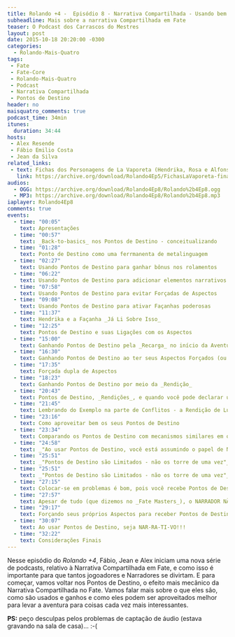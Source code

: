 ```yaml
---
title: Rolando +4 -  Episódio 8 - Narrativa Compartilhada - Usando bem seus pontos de Destino
subheadline: Mais sobre a narrativa Compartilhada em Fate
teaser: O Podcast dos Carrascos do Mestres
layout: post
date: 2015-10-18 20:20:00 -0300
categories:
  - Rolando-Mais-Quatro
tags:
 - Fate
 - Fate-Core
 - Rolando-Mais-Quatro
 - Podcast
 - Narrativa Compartilhada
 - Pontos de Destino
header: no
maisquatro_comments: true 
podcast_time: 34min
itunes:
  duration: 34:44
hosts:
 - Alex Resende
 - Fábio Emilio Costa
 - Jean da Silva
related_links:
 - text: Fichas dos Personagens de La Vaporeta (Hendrika, Rosa e Alfonso)
   link: https://archive.org/download/Rolando4Ep5/FichasLaVaporeta-final.pdf
audios:
  - OGG: https://archive.org/download/Rolando4Ep8/Rolando%2b4Ep8.ogg
  - MP3: https://archive.org/download/Rolando4Ep8/Rolando%2b4Ep8.mp3
iaplayer: Rolando4Ep8
comments: true
events:
  - time: "00:05"
    text: Apresentações
  - time: "00:57"
    text: _Back-to-basics_ nos Pontos de Destino - conceitualizando
  - time: "01:28"
    text: Ponto de Destino como uma ferrmanenta de metalinguagem
  - time: "02:27"
    text: Usando Pontos de Destino para ganhar bônus nos rolamentos
  - time: "06:22"
    text: Usando Pontos de Destino para adicionar elementos narrativos interessantes
  - time: "07:58"
    text: Usando Pontos de Destino para evitar Forçadas de Aspectos
  - time: "09:08"
    text: Usando Pontos de Destino para ativar Façanhas poderosas
  - time: "11:37"
    text: Hendrika e a Façanha _Já Li Sobre Isso_
  - time: "12:25"
    text: Pontos de Destino e suas Ligações com os Aspectos
  - time: "15:00"
    text: Ganhando Pontos de Destino pela _Recarga_ no início da Aventura (ou _por que o Batman não consegue controlar seu destino?_)
  - time: "16:30"
    text: Ganhando Pontos de Destino ao ter seus Aspectos Forçados (ou _por que às vezes é bom se ferrar_)
  - time: "17:35"
    text: Forçada dupla de Aspectos
  - time: "18:23"
    text: Ganhando Pontos de Destino por meio da _Rendição_
  - time: "20:43"
    text: Pontos de Destino, _Rendições_, e quando você pode declarar uma (e como manter um vilão salvo)
  - time: "21:45"
    text: Lembrando do Exemplo na parte de Conflitos - a Rendição de Lugano
  - time: "23:16"
    text: Como aproveitar bem os seus Pontos de Destino
  - time: "23:34"
    text: Comparando os Pontos de Destino com mecanismos similares em outros RPG
  - time: "24:58"
    text: _"Ao usar Pontos de Destino, você está assumindo o papel de Narrador"_
  - time: "25:51"
    text: _"Pontos de Destino são Limitados - não os torre de uma vez"_
  - time: "25:51"
    text: _"Pontos de Destino são Limitados - não os torre de uma vez"_
  - time: "27:15"
    text: Colocar-se em problemas é bom, pois você recebe Pontos de Destino
  - time: "27:57"
    text: Apesar de tudo (que dizemos no _Fate Masters_), o NARRADOR NÃO JOGA CONTRA VOCÊ!
  - time: "29:17"
    text: Forçando seus próprios Aspectos para receber Pontos de Destino voluntariamente e Forçadas Retroativas
  - time: "30:07"
    text: Ao usar Pontos de Destino, seja NAR-RA-TI-VO!!!
  - time: "32:22"
    text: Considerações Finais
---
```


Nesse episódio  do _Rolando +4_, Fábio,  Jean e Alex iniciam  uma nova
série de podcasts, relativo à  Narrativa Compartilhada em Fate, e como
isso  é  importante  para  que   tantos  jogoadores  e  Narradores  se
divirtam. E para começar, vamos voltar nos Pontos de Destino, o efeito
mais mecânico  da Narrativa  Compartilhada no  Fate. Vamos  falar mais
sobre o que eles  são, como são usados e ganhos e  como eles podem ser
aproveitados melhor  para levar a  aventura para coisas cada  vez mais
interessantes.

**PS:** peço  desculpas pelos problemas  de captação de  áudio (estava
  gravando na sala de casa)... :-(
